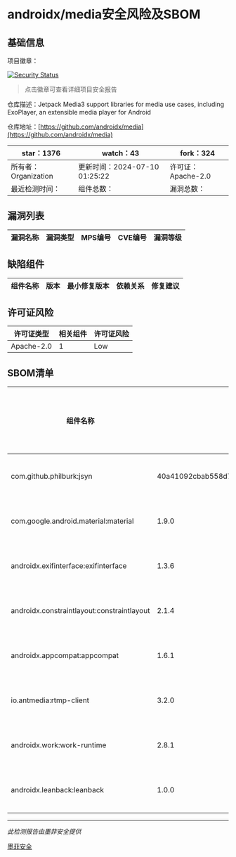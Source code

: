 # androidx/media安全风险及SBOM

## 基础信息

项目徽章：

[![Security Status](https://www.murphysec.com/platform3/v31/badge/1810742882158018560.svg)](https://www.murphysec.com/console/report/1692961075932979200/1810742882158018560)

> 点击徽章可查看详细项目安全报告

仓库描述：Jetpack Media3 support libraries for media use cases, including ExoPlayer, an extensible media player for Android

仓库地址：[https://github.com/androidx/media](https://github.com/androidx/media)

| star：1376 | watch：43 | fork：324 |
| ----------- | -------------- | ------------ |
| 所有者：Organization | 更新时间：2024-07-10 01:25:22 | 许可证：Apache-2.0 |
| 最近检测时间： | 组件总数： | 漏洞总数： |




## 漏洞列表

| 漏洞名称 | 漏洞类型 | MPS编号 | CVE编号 | 漏洞等级 |
| ------- | ------ | ------- | ------ | ----- |





## 缺陷组件

| 组件名称 | 版本 | 最小修复版本 | 依赖关系 | 修复建议 |
| -------- | ---- | ------------ | -------- | -------- |





## 许可证风险

| 许可证类型 | 相关组件 | 许可证风险 |
| ---------- | -------- | ---------- |
|Apache-2.0|1|Low|




## SBOM清单

| 组件名称 | 组件版本 | 是否直接依赖 | 仓库 |
| -------- | -------- | ------------ | ---- |
|com.github.philburk:jsyn|40a41092cbab558d7d410ec43d93bb1e4121e86a|直接依赖|maven|
|com.google.android.material:material|1.9.0|直接依赖|maven|
|androidx.exifinterface:exifinterface|1.3.6|直接依赖|maven|
|androidx.constraintlayout:constraintlayout|2.1.4|直接依赖|maven|
|androidx.appcompat:appcompat|1.6.1|直接依赖|maven|
|io.antmedia:rtmp-client|3.2.0|直接依赖|maven|
|androidx.work:work-runtime|2.8.1|直接依赖|maven|
|androidx.leanback:leanback|1.0.0|直接依赖|maven|


------

*此检测报告由墨菲安全提供*

[墨菲安全](www.murphysec.com)